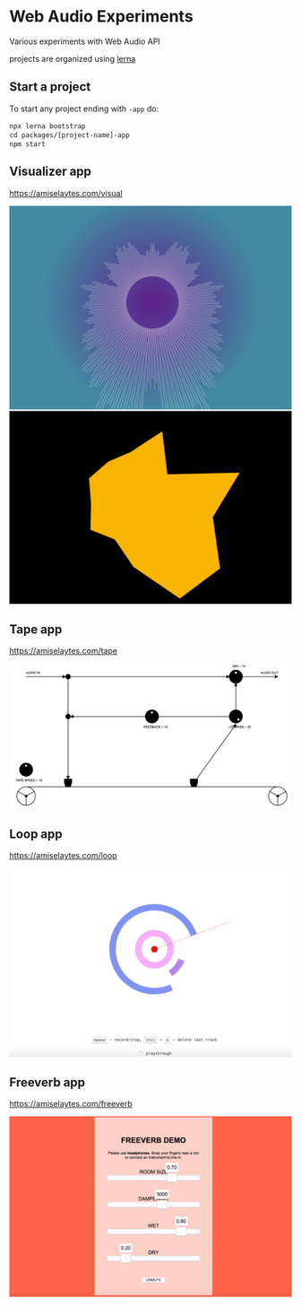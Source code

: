 # Web Audio Experiments

Various experiments with Web Audio API

projects are organized using [lerna](https://www.npmjs.com/package/lerna)

## Start a project

To start any project ending with `-app` do:
```
npx lerna bootstrap
cd packages/[project-name]-app
npm start
```

## Visualizer app

https://amiselaytes.com/visual

![visualizer app screenshot 1](./packages/visualizer-app/angry-rays.png)
![visualizer app screenshot 2](./packages/visualizer-app/voice-shape.png)


## Tape app

https://amiselaytes.com/tape

![tape app screenshot](./packages/tape-app/tape-app.png)

## Loop app

https://amiselaytes.com/loop

![loop app screenshot](./packages/loop-app/loop-app.png)

## Freeverb app

https://amiselaytes.com/freeverb

![freeverb app screenshot](./packages/freeverb-app/freeverb-app.png)
